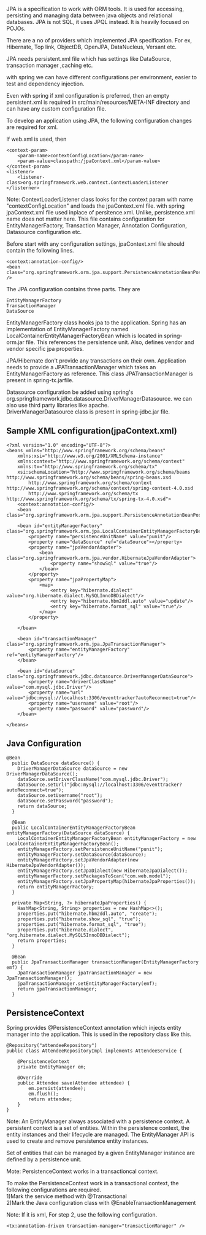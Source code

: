 JPA is a specification to work with ORM tools. It is used for accessing, persisting and managing data between java objects and relational databases. JPA is not SQL, it uses JPQL instead. It is heavily focused on POJOs.

There are a no of providers which implemented JPA specification. For ex, Hibernate, Top link, ObjectDB, OpenJPA, DataNucleus, Versant etc.

JPA needs persistent.xml file which has settings like DataSource, transaction manager ,caching etc.

with spring we can have different configurations per environment, easier to test and dependency injection.

Even with spring if xml configuration is preferred, then an empty persistent.xml is required in src/main/resources/META-INF directory and can have any custom configuration file.

To develop an application using JPA, the following configuration changes are required for xml.

If web.xml is used, then

	<context-param>
		<param-name>contextConfigLocation</param-name>
		<param-value>classpath:/jpaContext.xml</param-value>
	</context-param>
	<listener>
		<listener-class>org.springframework.web.context.ContextLoaderListener
	</listerner>

Note: ContextLoaderListener class looks for the context param with name "contextConfigLocation" and loads the jpaContext.xml file. with spring jpaContext.xml file used inplace of persitence.xml. Unlike, persistence.xml name does not matter here. This file contains configuration for EntityManagerFactory, Transaction Manager, Annotation Configuration, Datasource configuration etc.

Before start with any configuration settings, jpaContext.xml file should contain the following lines.

	<context:annotation-config/>
	<bean class="org.springframework.orm.jpa.support.PersistenceAnnotationBeanPostProcessor" />

The JPA configuration contains three parts. They are 

	EntityManagerFactory
	TransactionManager
	DataSource

EntityManagerFactory class hooks jpa to the application. Spring has an implementation of EntityManagerFactory named LocalContainerEntityManagerFactoryBean which is located in spring-orm.jar file. This references the persistence unit. Also, defines vendor and vendor specific jpa properties. 

JPA/Hibernate don't provide any transactions on their own. Application needs to provide a JPATransactionManager which takes an EntityManagerFactory as reference. This class JPATransactionManager is present in spring-tx.jarfile.

Datasource configuration be added using spring's org.springframework.jdbc.datasource.DriverManagerDatasource. we can also use third party libraries like apache.   
DriverManagerDatasource class is present in spring-jdbc.jar file.

Sample XML configuration(jpaContext.xml)
----------------------------------------

	<?xml version="1.0" encoding="UTF-8"?>
	<beans xmlns="http://www.springframework.org/schema/beans"
		xmlns:xsi="http://www.w3.org/2001/XMLSchema-instance"
		xmlns:context="http://www.springframework.org/schema/context"
		xmlns:tx="http://www.springframework.org/schema/tx"
		xsi:schemaLocation="http://www.springframework.org/schema/beans http://www.springframework.org/schema/beans/spring-beans.xsd
			http://www.springframework.org/schema/context http://www.springframework.org/schema/context/spring-context-4.0.xsd
			http://www.springframework.org/schema/tx http://www.springframework.org/schema/tx/spring-tx-4.0.xsd">
		<context:annotation-config/>
		<bean class="org.springframework.orm.jpa.support.PersistenceAnnotationBeanPostProcessor"/>
		
		<bean id="entityManagerFactory" class="org.springframework.orm.jpa.LocalContainerEntityManagerFactoryBean">
			<property name="persistenceUnitName" value="punit"/>
			<property name="dataSource" ref="dataSource"></property>
			<property name="jpaVendorAdapter">
				<bean class="org.springframework.orm.jpa.vendor.HibernateJpaVendorAdapter">
					<property name="showSql" value="true"/>
				</bean>
			</property>
			<property name="jpaPropertyMap">
				<map>
					<entry key="hibernate.dialect" value="org.hibernate.dialect.MySQLInnoDBDialect"/>
					<entry key="hibernate.hbm2ddl.auto" value="update"/>
					<entry key="hibernate.format_sql" value="true"/>
				</map>
			</property>
			
		</bean>
		
		<bean id="transactionManager" class="org.springframework.orm.jpa.JpaTransactionManager">
			<property name="entityManagerFactory" ref="entityManagerFactory"/>
		</bean>
		
		<bean id="dataSource" class="org.springframework.jdbc.datasource.DriverManagerDataSource">
			<property name="driverClassName" value="com.mysql.jdbc.Driver"/>
			<property name="url" value="jdbc:mysql://localhost:3306/eventtracker?autoReconnect=true"/>
			<property name="username" value="root"/>
			<property name="password" value="password"/>
		</bean>
	
	</beans>

Java Configuration
------------------

	@Bean
	  public DataSource dataSource() {
		DriverManagerDataSource dataSource = new DriverManagerDataSource();
	    dataSource.setDriverClassName("com.mysql.jdbc.Driver");
	    dataSource.setUrl("jdbc:mysql://localhost:3306/eventtracker?autoReconnect=true");
	    dataSource.setUsername("root");
	    dataSource.setPassword("password");
	    return dataSource;
	  }
	 
	  @Bean
	  public LocalContainerEntityManagerFactoryBean entityManagerFactory(DataSource dataSource) {
	    LocalContainerEntityManagerFactoryBean entityManagerFactory = new LocalContainerEntityManagerFactoryBean();
	    entityManagerFactory.setPersistenceUnitName("punit");
	    entityManagerFactory.setDataSource(dataSource);
	    entityManagerFactory.setJpaVendorAdapter(new HibernateJpaVendorAdapter());
	    entityManagerFactory.setJpaDialect(new HibernateJpaDialect());
	    entityManagerFactory.setPackagesToScan("com.web.model"); 
	    entityManagerFactory.setJpaPropertyMap(hibernateJpaProperties());
	    return entityManagerFactory;
	  }
	 
	  private Map<String, ?> hibernateJpaProperties() {
	    HashMap<String, String> properties = new HashMap<>();
	    properties.put("hibernate.hbm2ddl.auto", "create");
	    properties.put("hibernate.show_sql", "true");
	    properties.put("hibernate.format_sql", "true");
	    properties.put("hibernate.dialect", "org.hibernate.dialect.MySQL5InnoDBDialect");
	    return properties;
	  }
	 
	  @Bean
	  public JpaTransactionManager transactionManager(EntityManagerFactory emf) {
	    JpaTransactionManager jpaTransactionManager = new JpaTransactionManager();
	    jpaTransactionManager.setEntityManagerFactory(emf);
	    return jpaTransactionManager;
	  }

PersistenceContext
------------------
Spring provides @PersistenceContext annotation which injects entity manager into the application.
This is used in the repository class like this.

	@Repository("attendeeRepository")
	public class AttendeeRepositoryImpl implements AttendeeService {

		@PersistenceContext
		private EntityManager em;
		
		@Override
		public Attendee save(Attendee attendee) {
			em.persist(attendee);
			em.flush();
			return attendee;
		}
	}

Note: An EntityManager always associated with a persistence context. A persistent context is a set of entities. Within the persistence context, the entity instances and their lifecycle are managed. The EntityManager API is used to create and remove persistence entity instances.

Set of entities that can be managed by a given EntityManager instance are defined by a persistence unit.

Mote: PersistenceContext works in a transactioncal context.

To make the PersistenceContext work in a transactional context, the following configurations are required.<br>
1)Mark the service method with @Transactional<br>
2)Mark the Java configuration class with @EnableTransactionManagement

Note: If it is xml, For step 2, use the following configuration.

	<tx:annotation-driven transaction-manager="transactionManager" />

